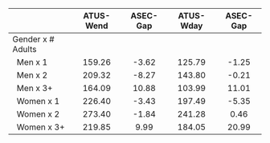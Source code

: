 
|                      |    ATUS-Wend |     ASEC-Gap |    ATUS-Wday |     ASEC-Gap |
| -------------------- | :----------: | :----------: | :----------: | :----------: |
| Gender x # Adults    |              |              |              |              |
| &nbsp;&nbsp;Men x 1  |       159.26 |        -3.62 |       125.79 |        -1.25 |
| &nbsp;&nbsp;Men x 2  |       209.32 |        -8.27 |       143.80 |        -0.21 |
| &nbsp;&nbsp;Men x 3+ |       164.09 |        10.88 |       103.99 |        11.01 |
| &nbsp;&nbsp;Women x 1 |       226.40 |        -3.43 |       197.49 |        -5.35 |
| &nbsp;&nbsp;Women x 2 |       273.40 |        -1.84 |       241.28 |         0.46 |
| &nbsp;&nbsp;Women x 3+ |       219.85 |         9.99 |       184.05 |        20.99 |

